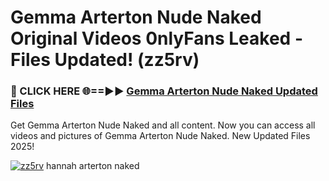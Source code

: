 # Gemma Arterton Nude Naked Original Videos 0nlyFans Leaked - Files Updated! (zz5rv)

<h3>🔴 CLICK HERE 🌐==►► <a href="https://tinyurl.com/yckcrads" rel="nofollow">Gemma Arterton Nude Naked Updated Files</a></h3>

Get Gemma Arterton Nude Naked and all content. Now you can access all videos and pictures of Gemma Arterton Nude Naked. New Updated Files 2025!

[![zz5rv](https://i.imgur.com/hpKpOFt.gif)](https://tinyurl.com/yckcrads)
hannah arterton naked